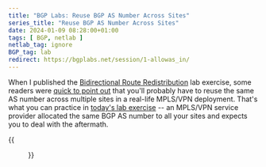 ```yaml
---
title: "BGP Labs: Reuse BGP AS Number Across Sites"
series_title: "Reuse BGP AS Number Across Sites"
date: 2024-01-09 08:28:00+01:00
tags: [ BGP, netlab ]
netlab_tag: ignore
BGP_tag: lab
redirect: https://bgplabs.net/session/1-allowas_in/
---
```

When I published the [Bidirectional Route Redistribution](https://bgplabs.net/basic/5-redistribute/) lab exercise, some readers were [quick to point out](/2023/09/bgp-labs-redistribute/#1920) that you'll probably have to reuse the same AS number across multiple sites in a real-life MPLS/VPN deployment. That's what you can practice in [today's lab exercise](https://bgplabs.net/session/1-allowas_in/) -- an MPLS/VPN service provider allocated the same BGP AS number to all your sites and expects you to deal with the aftermath.

{{<figure src="https://bgplabs.net/session/topology-allowas.png">}}

